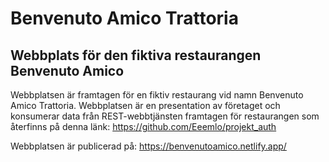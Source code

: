 # Benvenuto Amico Trattoria 
## Webbplats för den fiktiva restaurangen Benvenuto Amico

Webbplatsen är framtagen för en fiktiv restaurang vid namn Benvenuto Amico Trattoria. Webbplatsen är en presentation av företaget och konsumerar data från REST-webbtjänsten framtagen för restaurangen som återfinns på denna länk: https://github.com/Eeemlo/projekt_auth

Webbplatsen är publicerad på: https://benvenutoamico.netlify.app/